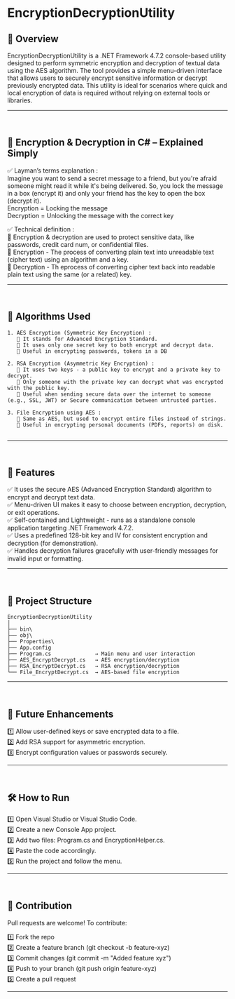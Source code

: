 # EncryptionDecryptionUtility

## 📖 Overview  
EncryptionDecryptionUtility is a .NET Framework 4.7.2 console-based utility designed to perform symmetric encryption and decryption of textual data using the AES algorithm. The tool provides a simple menu-driven interface that allows users to securely encrypt sensitive information or decrypt previously encrypted data. This utility is ideal for scenarios where quick and local encryption of data is required without relying on external tools or libraries.

---
<br />



## 🔐 Encryption & Decryption in C# – Explained Simply
✅ Layman’s terms explanation : <br />
Imagine you want to send a secret message to a friend, but you're afraid someone might read it while it's being delivered. So, you lock the message in a box (encrypt it) and only your friend has the key to open the box (decrypt it). <br >
Encryption = Locking the message <br />
Decryption = Unlocking the message with the correct key
<br />

✅ Technical definition : <br >
🔹 Encryption & decryption are used to protect sensitive data, like passwords, credit card num, or confidential files. <br />
🔹 Encryption - The process of converting plain text into unreadable text (cipher text) using an algorithm and a key. <br />
🔹 Decryption - Th eprocess of converting cipher text back into readable plain text using the same (or a related) key. <br />

---
<br />



## 🔑 Algorithms Used
```
1. AES Encryption (Symmetric Key Encryption) : 
   🔹 It stands for Advanced Encryption Standard.
   🔹 It uses only one secret key to both encrypt and decrypt data.
   🔹 Useful in encrypting passwords, tokens in a DB

2. RSA Encryption (Asymmetric Key Encryption) :
   🔹 It uses two keys - a public key to encrypt and a private key to decrypt.
   🔹 Only someone with the private key can decrypt what was encrypted with the public key.
   🔹 Useful when sending secure data over the internet to someone (e.g., SSL, JWT) or Secure communication between untrusted parties.

3. File Encryption using AES :
   🔹 Same as AES, but used to encrypt entire files instead of strings.
   🔹 Useful in encrypting personal documents (PDFs, reports) on disk.
   
```

---
<br />




## 🚀 Features  
✅ It uses the secure AES (Advanced Encryption Standard) algorithm to encrypt and decrypt text data. <br />
✅ Menu-driven UI makes it easy to choose between encryption, decryption, or exit operations. <br />
✅ Self-contained and Lightweight - runs as a standalone console application targeting .NET Framework 4.7.2. <br />
✅ Uses a predefined 128-bit key and IV for consistent encryption and decryption (for demonstration). <br />
✅ Handles decryption failures gracefully with user-friendly messages for invalid input or formatting. <br />

---
<br />



## 📁 Project Structure
```
EncryptionDecryptionUtility
│
├── bin\ 
├── obj\ 
├── Properties\
├── App.config
├── Program.cs              → Main menu and user interaction
├── AES_EncryptDecrypt.cs   → AES encryption/decryption
├── RSA_EncryptDecrypt.cs   → RSA encryption/decryption
└── File_EncryptDecrypt.cs  → AES-based file encryption
```

---
<br />




## 🔐 Future Enhancements
1️⃣ Allow user-defined keys or save encrypted data to a file. <br />
2️⃣ Add RSA support for asymmetric encryption. <br />
3️⃣ Encrypt configuration values or passwords securely. <br />

---
<br />



## 🛠️ How to Run
1️⃣ Open Visual Studio or Visual Studio Code. <br />
2️⃣ Create a new Console App project. <br />
3️⃣ Add two files: Program.cs and EncryptionHelper.cs. <br >
4️⃣ Paste the code accordingly. <br >
5️⃣ Run the project and follow the menu. <br />

---
<br />



## 🤝 Contribution
Pull requests are welcome! To contribute:

1️⃣ Fork the repo <br />
2️⃣ Create a feature branch (git checkout -b feature-xyz) <br />
3️⃣ Commit changes (git commit -m "Added feature xyz") <br />
4️⃣ Push to your branch (git push origin feature-xyz) <br />
5️⃣ Create a pull request 

---
<br />
<br />



















